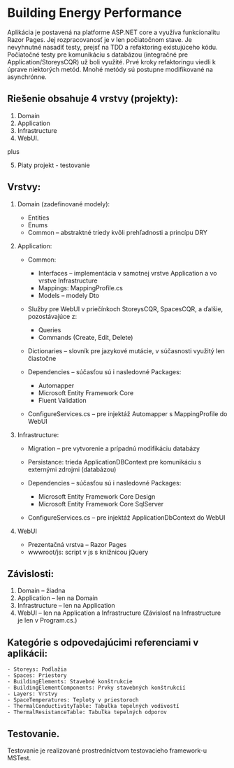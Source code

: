 # Building Energy Performance

Aplikácia je postavená na platforme ASP.NET core a využíva funkcionalitu Razor Pages.
Jej rozpracovanosť je v len počiatočnom stave. Je nevyhnutné nasadiť testy, prejsť na TDD a refaktoring existujúceho kódu.
Počiatočné testy pre komunikáciu s databázou (integračné pre Application/StoreysCQR) už boli využité. Prvé kroky refaktoringu viedli k úprave niektorých metód.
Mnohé metódy sú postupne modifikované na asynchrónne.


## Riešenie obsahuje 4 vrstvy (projekty):
1. Domain
2. Application
3. Infrastructure
4. WebUI.

plus

5. Piaty projekt - testovanie

## Vrstvy:
1. Domain (zadefinované modely):
   - Entities
   - Enums
   - Common – abstraktné triedy kvôli prehľadnosti a princípu DRY
   
2. Application:
	- Common:
		- Interfaces – implementácia v samotnej vrstve Application a vo vrstve Infrastructure
		- Mappings: MappingProfile.cs
		- Models – modely Dto
	- Služby pre WebUI v priečínkoch StoreysCQR, SpacesCQR, a ďalšie, pozostávajúce z:
		- Queries
		- Commands (Create, Edit, Delete)
	- Dictionaries – slovník pre jazykové mutácie, v súčasnosti využitý len čiastočne
	
	- Dependencies – súčasťou sú i nasledovné Packages:
		- Automapper
		- Microsoft Entity Framework Core
		- Fluent Validation
			
	- ConfigureServices.cs – pre injektáž Automapper s MappingProfile do WebUI
		
		
3. Infrastructure:
	- Migration – pre vytvorenie a prípadnú modifikáciu databázy
	- Persistance: trieda ApplicationDBContext pre komunikáciu s externými zdrojmi (databázou)
	
	- Dependencies – súčasťou sú i nasledovné Packages:
		- Microsoft Entity Framework Core Design
		- Microsoft Entity Framework Core SqlServer
		
	- ConfigureServices.cs – pre injektáž ApplicationDbContext do WebUI
	
	
4. WebUI
	- Prezentačná vrstva – Razor Pages
	- wwwroot/js: script v js s knižnicou jQuery


## Závislosti:
1. Domain – žiadna
2. Application – len na Domain
3. Infrastructure – len na Application
4. WebUI – len na Application a Infrastructure (Závislosť na Infrastructure je len v Program.cs.)

## Kategórie s odpovedajúcimi referenciami v aplikácii:
	- Storeys: Podlažia
	- Spaces: Priestory
	- BuildingElements: Stavebné konštrukcie
	- BuildingElementComponents: Prvky stavebných konštrukcií
	- Layers: Vrstvy
	- SpaceTemperatures: Teploty v priestoroch
	- ThermalConductivityTable: Tabuľka tepelných vodivostí
	- ThermalResistanceTable: Tabuľka tepelných odporov
	
## Testovanie.
Testovanie je realizované prostredníctvom testovacieho framework-u MSTest.

